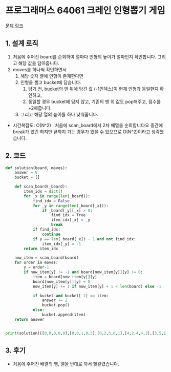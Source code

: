 # 프로그래머스 64061 크레인 인형뽑기 게임

[문제 링크](https://programmers.co.kr/learn/courses/30/lessons/64061)

## 1. 설계 로직

1. 처음에 주어진 board를 순회하여 열마다 인형의 높이가 얼마인지 확인합니다. 그리고 해당 값을 담아줍니다.
2. moves를 하나씩 확인하면서 
   1. 해당 숫자 열에 인형이 존재한다면  
   2. 인형을 뽑고 bucket에 담습니다.
      1. 담기 전, bucket의 맨 위에 담긴 값 (-1인덱스)이 현재 인형과 동일한지 확인하고, 
      2. 동일할 경우 bucket에 담지 않고, 기존의 맨 위 값도 pop해주고, 점수를 +2해줍니다.
   3. 그리고 해당 열의 높이를 하나 낮춰줍니다.



- 시간복잡도: O(N^2) : 처음에 scan_board에서 2차 배열을 순회합니다요 중간에 break가 있긴 하지만 끝까지 가는 경우가 있을 수 있으므로 O(N^2)이라고 생각했습니다.

## 2. 코드

```python
def solution(board, moves):
    answer = 0
    bucket = []

    def scan_board(_board):
        item_idx = dict()
        for _x in range(len(_board)):
            find_idx = False
            for _y in range(len(_board[_x])):
                if _board[_y][_x] > 0:
                    find_idx = True
                    item_idx[_x] = _y
                    break
            if find_idx:
                continue
            if y == len(_board[_x]) - 1 and not find_idx:
                item_idx[_y] = -1
        return item_idx

    now_item = scan_board(board)
    for order in moves:
        y = order-1
        if now_item[y] != -1 and board[now_item[y]][y] != 0:
            item = board[now_item[y]][y]
            board[now_item[y]][y] = 0
            now_item[y] += 1 if now_item[y] + 1 < len(board) else -1

            if bucket and bucket[-1] == item:
                answer += 2
                bucket.pop()
            else:
                bucket.append(item)
    return answer


print(solution([[0,0,0,0,0],[0,0,1,0,3],[0,2,5,0,1],[4,2,4,4,2],[3,5,1,3,1]], [1,5,3,5,1,2,1,4]))
```



## 3. 후기

- 처음에 주어진 배열의 행, 열을 반대로 봐서 헷갈렸습니다.